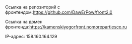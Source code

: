Ссылка на репозиторий с фронтендом:https://github.com/DawErPow/front2.0

Ссылка на домен фронтенда:https://kamenskiyegorfront.nomorepartiesco.ru

IP-адрес: 158.160.164.129